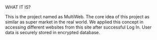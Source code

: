 WHAT IT IS?

This is the project named as MultiWeb. The core idea of this project as similar as super market in the real world. We applied this concept in accessing different websites from this site after successful Log In. User data is securely stored in encrypted database.


